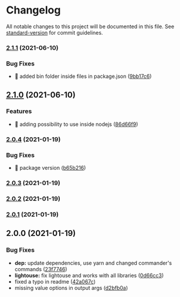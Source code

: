 # Changelog

All notable changes to this project will be documented in this file. See [standard-version](https://github.com/conventional-changelog/standard-version) for commit guidelines.

### [2.1.1](https://github.com/thecreazy/siteaudit/compare/v2.1.0...v2.1.1) (2021-06-10)


### Bug Fixes

* 🐛 added bin folder inside files in package.json ([9bb17c6](https://github.com/thecreazy/siteaudit/commit/9bb17c6a5c537c9177d9ed59b9876df1bafaff17))

## [2.1.0](https://github.com/thecreazy/siteaudit/compare/v2.0.4...v2.1.0) (2021-06-10)


### Features

* 🎸 adding possibility to use inside nodejs ([86d66f9](https://github.com/thecreazy/siteaudit/commit/86d66f93d80b88e04bb1929b5a41f24f8b29ba47))

### [2.0.4](https://github.com/thecreazy/siteaudit/compare/v2.0.3...v2.0.4) (2021-01-19)


### Bug Fixes

* 🐛 package version ([b65b216](https://github.com/thecreazy/siteaudit/commit/b65b21690ec9c91046653a19b74ba74a8c72397f))

### [2.0.3](https://github.com/thecreazy/siteaudit/compare/v2.0.2...v2.0.3) (2021-01-19)

### [2.0.2](https://github.com/thecreazy/siteaudit/compare/v2.0.1...v2.0.2) (2021-01-19)

### [2.0.1](https://github.com/thecreazy/siteaudit/compare/v2.0.0...v2.0.1) (2021-01-19)

## 2.0.0 (2021-01-19)


### Bug Fixes

* **dep:** update dependencies, use yarn and changed commander's commands ([23f7746](https://github.com/thecreazy/siteaudit/commit/23f7746c9d7380d0dfa30e354c05ca48b66d9aef))
* **lightouse:** fix lightouse and works with all libraries ([0d66cc3](https://github.com/thecreazy/siteaudit/commit/0d66cc35b857aa63013dedcea1dcfa6a60be8ffa))
* fixed a typo in readme ([42a067c](https://github.com/thecreazy/siteaudit/commit/42a067c05bee17a33191195c0ef4ae8999c5c6af))
* missing value options in output args ([d2bfb0a](https://github.com/thecreazy/siteaudit/commit/d2bfb0a59507dee3eeb5e1379e2eda67532faff8))
